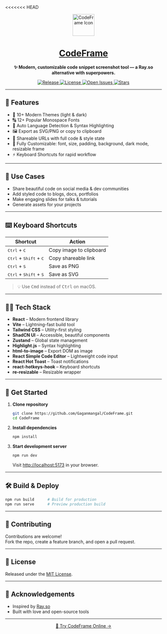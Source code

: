 <<<<<<< HEAD
<p align="center">
  <img src="https://img.icons8.com/ios-filled/50/code--v1.png" width="70" alt="CodeFrame Icon" />
</p>

<h1 align="center">
  <a href="https://code-ss.pages.dev/" target="_blank">CodeFrame</a>
</h1>

<p align="center"><b>✨ Modern, customizable code snippet screenshot tool — a Ray.so alternative with superpowers.</b></p>

<p align="center">
  <a href="https://github.com/Gaganmangal/CodeFrame/releases">
    <img src="https://img.shields.io/github/v/release/Gaganmangal/CodeFrame?style=flat-square&color=4F8CFF" alt="Release" />
  </a>
  <a href="https://github.com/Gaganmangal/CodeFrame/blob/main/LICENSE">
    <img src="https://img.shields.io/github/license/Gaganmangal/CodeFrame?style=flat-square&color=4ade80" alt="License" />
  </a>
  <a href="https://github.com/Gaganmangal/CodeFrame/issues">
    <img src="https://img.shields.io/github/issues/Gaganmangal/CodeFrame?style=flat-square&color=fdba74" alt="Open Issues" />
  </a>
  <a href="https://github.com/Gaganmangal/CodeFrame/stargazers">
    <img src="https://img.shields.io/github/stars/Gaganmangal/CodeFrame?style=flat-square&color=facc15" alt="Stars" />
  </a>
</p>

---

## 🚀 Features

- 🎨 10+ Modern Themes (light & dark)
- 🔠 12+ Popular Monospace Fonts
- 🧠 Auto Language Detection & Syntax Highlighting
- 🖼️ Export as SVG/PNG or copy to clipboard
- 🔗 Shareable URLs with full code & style state
- 🧩 Fully Customizable: font, size, padding, background, dark mode, resizable frame
- ⚡ Keyboard Shortcuts for rapid workflow

---

## 📸 Use Cases

- Share beautiful code on social media & dev communities
- Add styled code to blogs, docs, portfolios
- Make engaging slides for talks & tutorials
- Generate assets for your projects

---

## ⌨️ Keyboard Shortcuts

| Shortcut             | Action                    |
|----------------------|--------------------------|
| <kbd>Ctrl</kbd> + <kbd>C</kbd>           | Copy image to clipboard   |
| <kbd>Ctrl</kbd> + <kbd>Shift</kbd> + <kbd>C</kbd> | Copy shareable link        |
| <kbd>Ctrl</kbd> + <kbd>S</kbd>           | Save as PNG              |
| <kbd>Ctrl</kbd> + <kbd>Shift</kbd> + <kbd>S</kbd> | Save as SVG                |

> 💡 Use <kbd>Cmd</kbd> instead of <kbd>Ctrl</kbd> on macOS.

---

## 🧑‍💻 Tech Stack

- **React** – Modern frontend library
- **Vite** – Lightning-fast build tool
- **Tailwind CSS** – Utility-first styling
- **ShadCN UI** – Accessible, beautiful components
- **Zustand** – Global state management
- **Highlight.js** – Syntax highlighting
- **html-to-image** – Export DOM as image
- **React Simple Code Editor** – Lightweight code input
- **React Hot Toast** – Toast notifications
- **react-hotkeys-hook** – Keyboard shortcuts
- **re-resizable** – Resizable wrapper

---

## 🏁 Get Started

1. **Clone repository**
    ```bash
    git clone https://github.com/Gaganmangal/CodeFrame.git
    cd CodeFrame
    ```

2. **Install dependencies**
    ```bash
    npm install
    ```

3. **Start development server**
    ```bash
    npm run dev
    ```
    Visit [http://localhost:5173](http://localhost:5173) in your browser.

---

## 🛠️ Build & Deploy

```bash
npm run build      # Build for production
npm run serve      # Preview production build
```

---

## 🤝 Contributing

Contributions are welcome!  
Fork the repo, create a feature branch, and open a pull request.

---

## 📄 License

Released under the [MIT License](./LICENSE).

---

## 🙏 Acknowledgements

- Inspired by [Ray.so](https://ray.so)
- Built with love and open-source tools

---

<p align="center">
  <a href="https://code-ss.pages.dev/" target="_blank">
    🌈 Try CodeFrame Online →
  </a>
</p>

